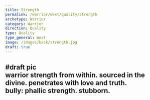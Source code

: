 ```yaml
---
title: Strength
permalink: /warrior/west/quality/strength
archetype: Warrior
category: Warrior
direction: Quality
type: Quality
type_general: West
image: /images/back/strength.jpg
draft: true
---
```

#draft pic  
warrior strength from within. sourced in the divine. penetrates with love and truth.   
bully: phallic strength. stubborn. 
---
